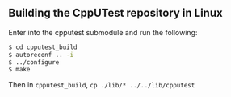## Building the CppUTest repository in Linux

Enter into the cpputest submodule and run the following:

```bash
$ cd cpputest_build
$ autoreconf .. -i
$ ../configure
$ make
```

Then in `cpputest_build`, `cp ./lib/* ../../lib/cpputest`